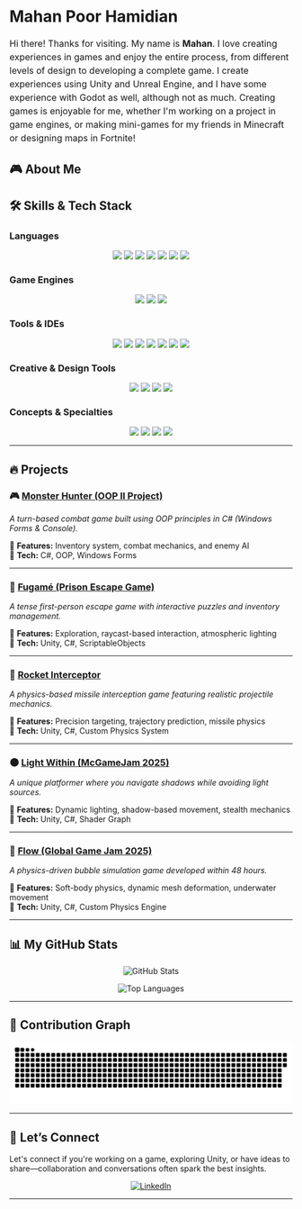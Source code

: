 # Mahan Poor Hamidian

<p style="font-size: 16px; line-height: 1.5;">
Hi there! Thanks for visiting. My name is <strong>Mahan</strong>. I love creating experiences in games and enjoy the entire process, from different levels of design to developing a complete game. I create experiences using Unity and Unreal Engine, and I have some experience with Godot as well, although not as much. Creating games is enjoyable for me, whether I'm working on a project in game engines, or making mini-games for my friends in Minecraft or designing maps in Fortnite!
</p>


## 🎮 About Me

## 🛠️ Skills & Tech Stack  

### **Languages**  
<p align="center">
  <img src="https://img.shields.io/badge/-C-A8B9CC?style=for-the-badge&logo=c&logoColor=white"/>
  <img src="https://img.shields.io/badge/-C++-00599C?style=for-the-badge&logo=c%2B%2B&logoColor=white"/>
  <img src="https://img.shields.io/badge/-C%23-239120?style=for-the-badge&logo=csharp&logoColor=white"/>
  <img src="https://img.shields.io/badge/-Python-3776AB?style=for-the-badge&logo=python&logoColor=white"/>
  <img src="https://img.shields.io/badge/-JavaScript-F7DF1E?style=for-the-badge&logo=javascript&logoColor=black"/>
  <img src="https://img.shields.io/badge/-HTML-E34F26?style=for-the-badge&logo=html5&logoColor=white"/>
  <img src="https://img.shields.io/badge/-CSS-1572B6?style=for-the-badge&logo=css3&logoColor=white"/>
</p>

### **Game Engines**  
<p align="center">
  <img src="https://img.shields.io/badge/-Unity-000000?style=for-the-badge&logo=unity&logoColor=white"/>
  <img src="https://img.shields.io/badge/-Unreal%20Engine-0E1128?style=for-the-badge&logo=unrealengine&logoColor=white"/>
  <img src="https://img.shields.io/badge/-Godot-478CBF?style=for-the-badge&logo=godotengine&logoColor=white"/>
</p>

### **Tools & IDEs**  
<p align="center">
  <img src="https://img.shields.io/badge/-Visual%20Studio-5C2D91?style=for-the-badge&logo=visualstudio&logoColor=white"/>
  <img src="https://img.shields.io/badge/-JetBrains%20Rider-000000?style=for-the-badge&logo=rider&logoColor=white"/>
  <img src="https://img.shields.io/badge/-Git-F05032?style=for-the-badge&logo=git&logoColor=white"/>
  <img src="https://img.shields.io/badge/-GitKraken-179287?style=for-the-badge&logo=gitkraken&logoColor=white"/>
  <img src="https://img.shields.io/badge/-Notion-000000?style=for-the-badge&logo=notion&logoColor=white"/>
  <img src="https://img.shields.io/badge/-Trello-0079BF?style=for-the-badge&logo=trello&logoColor=white"/>
  <img src="https://img.shields.io/badge/-Jira-0052CC?style=for-the-badge&logo=jira&logoColor=white"/>
</p>


### **Creative & Design Tools**  
<p align="center">
  <img src="https://img.shields.io/badge/-Blender-F5792A?style=for-the-badge&logo=blender&logoColor=white"/>
  <img src="https://img.shields.io/badge/-Adobe%20Photoshop-31A8FF?style=for-the-badge&logo=adobephotoshop&logoColor=white"/>
  <img src="https://img.shields.io/badge/-Adobe%20Premiere%20Pro-9999FF?style=for-the-badge&logo=adobepremierepro&logoColor=white"/>
  <img src="https://img.shields.io/badge/-Audition-00E4BB?style=for-the-badge&logo=adobeaudition&logoColor=white"/>
</p>

### **Concepts & Specialties**  
<p align="center">
  <img src="https://img.shields.io/badge/-OOP-007ACC?style=for-the-badge&logo=visualstudio&logoColor=white"/>
  <img src="https://img.shields.io/badge/-Game%20Design-FFCC00?style=for-the-badge&logo=gamepad&logoColor=white"/>
  <img src="https://img.shields.io/badge/-Level%20Design-0066FF?style=for-the-badge&logo=mapbox&logoColor=white"/>
  <img src="https://img.shields.io/badge/-UI%20%26%20UX%20Design-FF66CC?style=for-the-badge&logo=adobeillustrator&logoColor=white"/>
</p>

---  

## 🔥 Projects  

### 🎮 [Monster Hunter (OOP II Project)](https://github.com/MarsPH/MahanPH_OOPII_MonsterHunter)  
*A turn-based combat game built using OOP principles in C# (Windows Forms & Console).*  

🔹 **Features:** Inventory system, combat mechanics, and enemy AI  
🔹 **Tech:** C#, OOP, Windows Forms  

---

### 🔑 [Fugamé (Prison Escape Game)](https://github.com/MarsPH/Fugam-Mahan)  
*A tense first-person escape game with interactive puzzles and inventory management.*  

🔹 **Features:** Exploration, raycast-based interaction, atmospheric lighting  
🔹 **Tech:** Unity, C#, ScriptableObjects  

---

### 🚀 [Rocket Interceptor](https://github.com/MarsPH/counterPrototype)  
*A physics-based missile interception game featuring realistic projectile mechanics.*  

🔹 **Features:** Precision targeting, trajectory prediction, missile physics  
🔹 **Tech:** Unity, C#, Custom Physics System  

---

### 🌑 [Light Within (McGameJam 2025)](https://github.com/MarsPH/LightWithin)  
*A unique platformer where you navigate shadows while avoiding light sources.*  

🔹 **Features:** Dynamic lighting, shadow-based movement, stealth mechanics  
🔹 **Tech:** Unity, C#, Shader Graph  

---

### 🫧 [Flow (Global Game Jam 2025)](https://github.com/MarsPH/GGJ2025)  
*A physics-driven bubble simulation game developed within 48 hours.*  

🔹 **Features:** Soft-body physics, dynamic mesh deformation, underwater movement  
🔹 **Tech:** Unity, C#, Custom Physics Engine 



---  

## 📊 My GitHub Stats
<p align="center">
  <img src="https://github-readme-stats.vercel.app/api?username=marsph&show_icons=true&theme=radical" alt="GitHub Stats"/>
</p>

<p align="center">
  <img src="https://github-readme-stats.vercel.app/api/top-langs/?username=marsph&layout=compact&theme=radical" alt="Top Languages"/>
</p>

---

## 🐍 Contribution Graph
<p align="center">
  <img src="https://raw.githubusercontent.com/MarsPH/MarsPH/output/github-contribution-grid-snake.svg" alt="Snake animation" />
</p>



---

## 🤝 Let’s Connect

Let's connect if you're working on a game, exploring Unity, or have ideas to share—collaboration and conversations often spark the best insights.

<p align="center">
  <a href="https://www.linkedin.com/in/mahan-poor-hamidian-b401a1276/"><img src="https://cdn.jsdelivr.net/gh/devicons/devicon@latest/icons/linkedin/linkedin-original.svg" alt="LinkedIn" width="45" height="45"/></a>
</p>

---

